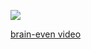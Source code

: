 <a href="https://codeclimate.com/github/tusia95/frontend-project-lvl1/maintainability"><img src="https://api.codeclimate.com/v1/badges/41d3a00f3699528e9207/maintainability" /></a>

[brain-even video](https://asciinema.org/a/yFUTNpri0YMe5TaZDWSsJSJqu)
